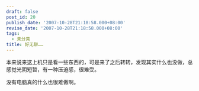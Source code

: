 ```yaml
---
draft: false
post_id: 20
publish_date: '2007-10-28T21:18:58.000+08:00'
revise_date: '2007-10-28T21:18:58.000+08:00'
tags:
  - 未分类
title: 好无聊……
---
```


本来说来这上机只是看一些东西的，可是来了之后转转，发现其实什么也没做，总感觉光阴短暂，有一种压迫感，很难受。

没有电脑真的什么也很难做啊。
